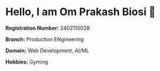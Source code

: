 # Hello, I am **Om Prakash Biosi** 👋

**Registration Number:** 2402110028 

**Branch:** Production ENgineering

**Domain:** Web Development, AI/ML 

**Hobbies:** Gyming